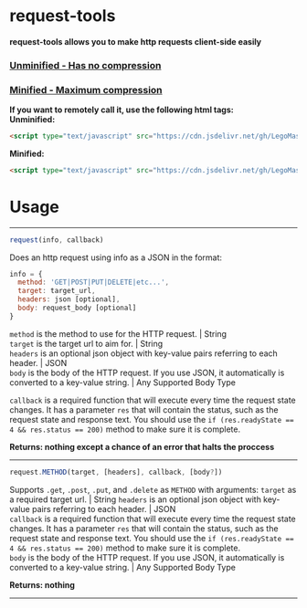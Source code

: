 request-tools
============
#### request-tools allows you to make http requests client-side easily  
### [Unminified - Has no compression](https://cdn.jsdelivr.net/gh/LegoMaster3650/useful-tools.js@1.0.0/request-tools/request-tools.js)  
### [Minified - Maximum compression](https://cdn.jsdelivr.net/gh/LegoMaster3650/useful-tools.js@1.0.0/request-tools/request-tools.min.js)  
  
**If you want to remotely call it, use the following html tags:**  
**Unminified:**  
```html
<script type="text/javascript" src="https://cdn.jsdelivr.net/gh/LegoMaster3650/useful-tools.js@1.0.0/request-tools/request-tools.js"></script>
```  
**Minified:**  
```html
<script type="text/javascript" src="https://cdn.jsdelivr.net/gh/LegoMaster3650/useful-tools.js@1.0.0/request-tools/request-tools.min.js"></script>
```  
  
Usage
=====  
----------------------------------------------  
```js
request(info, callback)
```  
Does an http request using info as a JSON in the format:  
```js
info = {
  method: 'GET|POST|PUT|DELETE|etc...',
  target: target_url,
  headers: json [optional],
  body: request_body [optional]
}
```  
`method` is the method to use for the HTTP request. | String  
`target` is the target url to aim for. | String  
`headers` is an optional json object with key-value pairs referring to each header. | JSON  
`body` is the body of the HTTP request. If you use JSON, it automatically is converted to a key-value string. | Any Supported Body Type  
  
`callback` is a required function that will execute every time the request state changes. It has a parameter `res` that will contain the status, such as the request state and response text. You should use the `if (res.readyState == 4 && res.status == 200)` method to make sure it is complete.  
  
**Returns: nothing except a chance of an error that halts the proccess**
  
----------------------------------------------  
```js
request.METHOD(target, [headers], callback, [body?])
```  
Supports `.get`, `.post`, `.put`, and `.delete` as `METHOD` with arguments:
`target` as a required target url. | String
`headers` is an optional json object with key-value pairs referring to each header. | JSON  
`callback` is a required function that will execute every time the request state changes. It has a parameter `res` that will contain the status, such as the request state and response text. You should use the `if (res.readyState == 4 && res.status == 200)` method to make sure it is complete.  
`body` is the body of the HTTP request. If you use JSON, it automatically is converted to a key-value string. | Any Supported Body Type  

**Returns: nothing**  
  
----------------------------------------------  
